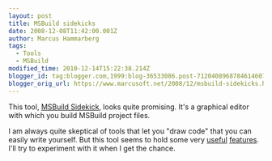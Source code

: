 ```yaml
---
layout: post
title: MSBuild sidekicks
date: 2008-12-08T11:42:00.001Z
author: Marcus Hammarberg
tags:
  - Tools
  - MSBuild
modified_time: 2010-12-14T15:22:38.214Z
blogger_id: tag:blogger.com,1999:blog-36533086.post-7120408968784614607
blogger_orig_url: https://www.marcusoft.net/2008/12/msbuild-sidekicks.html
---
```


This tool, [MSBuild Sidekick](http://www.attrice.info/msbuild/), looks quite promising. It's a graphical editor with which you build MSBuild project files.

I am always quite skeptical of tools that let you "draw code" that you can easily write yourself. But this tool seems to hold some very [useful](http://www.attrice.info/images/msbuild/sideckik_target_diagram.gif) [features](http://www.attrice.info/images/msbuild/sidekick_w_addTask_dialog.gif). I'll try to experiment with it when I get the chance.
